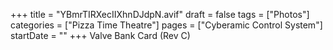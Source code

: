 +++
title = "YBmrTIRXecIIXhnDJdpN.avif"
draft = false
tags = ["Photos"]
categories = ["Pizza Time Theatre"]
pages = ["Cyberamic Control System"]
startDate = ""
+++
Valve Bank Card (Rev C)
